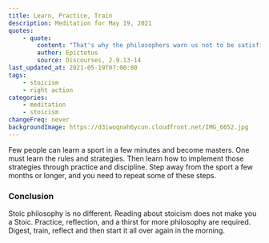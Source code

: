 ```yaml
---
title: Learn, Practice, Train
description: Meditation for May 19, 2021
quotes:
    - quote:
        content: "That's why the philosophers warn us not to be satisfied with mere learning, but to add practice and then training. For as time passes we forget what we learned and end up doing the opposite, and hold opinions the opposite of what we should."
        author: Epictetus
        source: Discourses, 2.9.13-14
last_updated_at: 2021-05-19T07:00:00
tags:
    - stoicism
    - right action
categories:
    - meditation
    - stoicism
changeFreq: never
backgroundImage: https://d3iwoqnah6ycun.cloudfront.net/IMG_6652.jpg
---
```


Few people can learn a sport in a few minutes and become masters. One must learn the rules and strategies. Then learn 
how to implement those strategies through practice and discipline. Step away from the sport a few months or longer, and 
you need to repeat some of these steps.

### Conclusion

Stoic philosophy is no different. Reading about stoicism does not make you a Stoic. Practice, reflection, and a thirst 
for more philosophy are required. Digest, train, reflect and then start it all over again in the morning.
